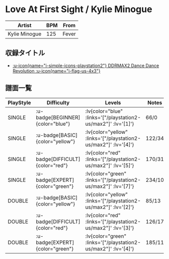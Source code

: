 # Love At First Sight / Kylie Minogue

|Artist|BPM|From|
|------|---|----|
|Kylie Minogue|125|Fever|

## 収録タイトル

- [ :u-icon{name="i-simple-icons-playstation2"} DDRMAX2 Dance Dance Revolution :u-icon{name="i-flag-us-4x3"} ](/playstation2-us/max2)

## 譜面一覧

|PlayStyle|Difficulty|Levels|Notes|Movie|
|---------|----------|------|-----|-----|
|SINGLE| :u-badge[BEGINNER]{color="blue"} | :lv{color="blue" :links='["/playstation2-us/max2"]' :lv='[1]'} |66/0||
|SINGLE| :u-badge[BASIC]{color="yellow"} | :lv{color="yellow" :links='["/playstation2-us/max2"]' :lv='[4]'} |122/34||
|SINGLE| :u-badge[DIFFICULT]{color="red"} | :lv{color="red" :links='["/playstation2-us/max2"]' :lv='[5]'} |170/31||
|SINGLE| :u-badge[EXPERT]{color="green"} | :lv{color="green" :links='["/playstation2-us/max2"]' :lv='[7]'} |234/10||
|DOUBLE| :u-badge[BASIC]{color="yellow"} | :lv{color="yellow" :links='["/playstation2-us/max2"]' :lv='[2]'} |85/13||
|DOUBLE| :u-badge[DIFFICULT]{color="red"} | :lv{color="red" :links='["/playstation2-us/max2"]' :lv='[3]'} |126/17||
|DOUBLE| :u-badge[EXPERT]{color="green"} | :lv{color="green" :links='["/playstation2-us/max2"]' :lv='[4]'} |185/11||
